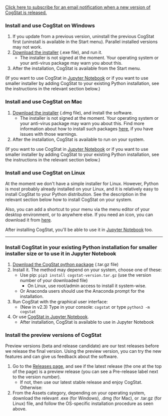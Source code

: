 [Click here to subscribe for an email notification when a new version of CogStat is released.](https://forms.gle/vxFfuiQpG5nBZJSm9)

### Install and use CogStat on Windows

1. If you update from a previous version, uninstall the previous CogStat first (uninstall is available in the Start menu). Parallel installed versions may not work.
1. [Download the installer](https://www.cogstat.org/download.html) (.exe file), and run it.
    - The installer is not signed at the moment. Your operating system or your anti-virus package may warn you about this.
1. After the installation, CogStat is available from the Start menu.

(If you want to use CogStat in [Jupyter Notebook](Jupyter-Notebook) or if you want to use smaller installer by adding CogStat to your existing Python installation, see the instructions in the relevant section below.)

<!---
1. Download and install your favorite Python distribution (e.g. [WinPython](https://winpython.github.io/) or [Anaconda](https://www.anaconda.com/))
    - Anaconda users should use the Anaconda prompt for the installation.
--->

### Install and use CogStat on Mac

1. [Download the installer](https://www.cogstat.org/download.html) (.dmg file), and install the software.
    - The installer is not signed at the moment. Your operating system or your anti-virus package may warn you about this. Find more information about how to install such packages [here](https://support.apple.com/en-gb/guide/mac-help/mh40616/mac), if you have issues with those warnings.
2. After the installation, CogStat is available to run on your system.

(If you want to use CogStat in [Jupyter Notebook](Jupyter-Notebook) or if you want to use smaller installer by adding CogStat to your existing Python installation, see the instructions in the relevant section below.)

<!---
0. Note that these instructions may not work for older macOS versions. Most probably you need at least macOS 10.13.
1. Install some of the required packages (you may skip this part, if you update your CogStat, and have already run this before).
    * Open a terminal
        * Press Command+Space, type Terminal and press the enter key.
    * Install brew
        * Type `ruby -e "$(curl -fsSL https://raw.githubusercontent.com/Homebrew/install/master/install)"` and hit enter.
    * Install a new Python 3 and the PyQt Python module
        * Type `brew install python3` and hit enter.
        * Type `brew install pyqt5` and hit enter.
2.
    * Type `pip3 install Downloads/cogstat-version.tar.gz --user` (use the version number of your downloaded file) and hit enter.
        * This may take some time depending on the speed of your internet connection.
--->

### Install and use CogStat on Linux

At the moment we don't have a simple installer for Linux. However, Python is most probably already installed on your Linux, and it is relatively easy to install CogStat to your Python distribution. See the description in the relevant section below how to install CogStat on your system.

Also, you can add a shortcut to your menu via the menu editor of your desktop environment, or to anywhere else. If you need an icon, you can download it from [here](https://github.com/cogstat/cogstat/tree/master/cogstat/resources).

After installing CogStat, you'll be able to use it in [Jupyter Notebook](Jupyter-Notebook) too.
<!--
1. Install some required packages (you may skip this part, if you update your CogStat, and have already run this before)
    * On a Debian or on an Ubuntu based distribution you can use the command line:
        * `sudo apt-get install python3 python3-tk python3-pip python3-notebook python3-setuptools`
        * Alternatively, you can install these packages with any graphical package manager.
        * Some of these packages may be already on your system.
        * On other distributions the package names may differ.
-->

---

### Install CogStat in your existing Python installation for smaller installer size or to use it in Jupyter Notebook

1. [Download the CogStat python package](https://www.cogstat.org/download.html) (.tar.gz file)
2. Install it. The method may depend on your system, choose one of these:
    * Use pip: `pip3 install cogstat-version.tar.gz` (use the version number of your downloaded file)
        * On Linux, use root/admin access to install it system-wise.
    * Or Anaconda users should use the Anaconda prompt for the installation.
3. Run CogStat with the graphical user interface:
    * (New in v2.3) Type in your console: `cogstat` or type `python3 -m cogstat`
4. Or use [CogStat in Jupyter Notebook](Jupyter-Notebook).
    * After installation, CogStat is available to use in Jupyter Notebook

### Install the preview versions of CogStat

Preview versions (beta and release candidate) are our test releases before we release the final version. Using the preview version, you can try the new features and can give us feedback about the software.

1. Go to the [Releases page](https://github.com/cogstat/cogstat/releases), and see if the latest release (the one at the top of the page) is a preview release (you can see a Pre-release label next to the version number).
    * If not, then use our latest stable release and enjoy CogStat. Otherwise:
2. From the Assets category, depending on your operating system, download the relevant .exe (for Windows), .dmg (for Mac), or .tar.gz (for Linux) file, and follow the OS-specific installation procedure as seen above.